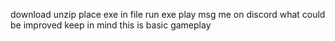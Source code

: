 download
unzip
place exe in file
run exe
play
msg me on discord what could be improved
keep in mind this is basic gameplay
